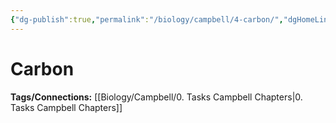 ```yaml
---
{"dg-publish":true,"permalink":"/biology/campbell/4-carbon/","dgHomeLink":true,"dgPassFrontmatter":true}
---
```


# Carbon
**Tags/Connections:**
[[Biology/Campbell/0. Tasks Campbell Chapters|0. Tasks Campbell Chapters]]
